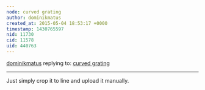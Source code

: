 ```yaml
---
node: curved grating
author: dominikmatus
created_at: 2015-05-04 18:53:17 +0000
timestamp: 1430765597
nid: 11730
cid: 11578
uid: 440763
---
```




[dominikmatus](../profile/dominikmatus) replying to: [curved grating](../notes/DarkGreen/03-29-2015/curved-grating)

----
Just simply crop it to line and upload it manually.